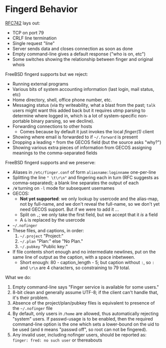 Fingerd Behavior
================

[RFC742][] lays out:
* TCP on port 79
* CRLF line termination
* Single request "line"
* Server sends data and closes connection as soon as done
* Empty command-line gives a default response ("who is on, etc")
* Some switches showing the relationship between finger and original whois

FreeBSD fingerd supports but we reject:
* Running external programs
* Various bits of system accounting information (last login, mail status, etc)
* Home directory, shell, office phone number, etc.
* Messaging status (via tty writeability, what a blast from the past; `talk`
  users might want this added back but it requires utmp parsing to determine
  where logged in, which is a lot of system-specific non-portable binary
  parsing, so we decline).
* Forwarding connections to other hosts
  + Comes because by default it just invokes the local _finger(1)_ client
* Showing where email is forwarded to if `~/.forward` is present
* Dropping a leading `*` from the GECOS field (but the source asks "why?")
* Showing various extra pieces of information from GECOS assigning meanings to
  the comma-separated fields

FreeBSD fingerd supports and we preserve:
* Aliases in `/etc/finger.conf` of form `aliasname:loginname` one-per-line
* Splitting the line `" \t\r\n"` and fingering each in turn (RFC suggests as
  comma-separated); a blank line separates the output of each
* `/W` turning on `-l` mode for subsequent usernames
* GECOS:
  + **Not yet supported**: we only lookup by usercode and the alias-map, not
    by full-name, and we don't reveal the full-name, so we don't yet need
    GECOS support.  But if we were to add it ...
  + Split on `,`; we only take the first field, but we accept that it _is_ a
    field
  + A `&` is replaced by the usercode
* `~/.nofinger`
* These files, and captions, in order:
  1. `~/.project` "Project:"
  2. `~/.plan` "Plan:" else "No Plan."
  3. `~/.pubkey` "Public key:"
* If file contents short enough and no intermediate newlines, put on the same
  line of output as the caption, with a space inbetween.
  + Short enough: 80 - caption_length - 5; but caption without `:`,
    so `: ` and `\r\n` are 4 characters, so constraining to 79 total.

What we do:

1. Empty command-line says "Finger service is available for some users."
2. 8-bit clean and generally assume UTF-8; if the client can't handle that,
   it's their problem.
3. Absence of the project/plan/pubkey files is equivalent to presence of the
   `~/.nofinger` file
4. By default, only users in `/home` are allowed, thus automatically rejecting
   "system" users.  If passwd-usage is to be enabled, then the required
   command-line option is the one which sets a lower-bound on the uid to be
   used (and `0` means "passwd off", so root can not be fingered).
5. Any invalid user, including nofinger users, should be reported as:
     `finger: fred: no such user` or thereabouts


[RFC742]: https://tools.ietf.org/html/rfc742 "RFC 742: NAME/FINGER"
